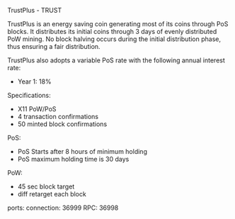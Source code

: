 TrustPlus - TRUST

TrustPlus is an energy saving coin generating most of its coins through PoS blocks. It distributes its initial coins through 3 days of evenly distributed PoW mining. No block halving occurs during the initial distribution phase, thus ensuring a fair distribution.

TrustPlus also adopts a variable PoS rate with the following annual interest rate:
- Year 1: 18%

Specifications:

- X11 PoW/PoS
- 4 transaction confirmations
- 50 minted block confirmations

PoS:
- PoS Starts after 8 hours of minimum holding
- PoS maximum holding time is 30 days

PoW: 
- 45 sec block target
- diff retarget each block

ports:
connection:	36999
RPC: 36998
